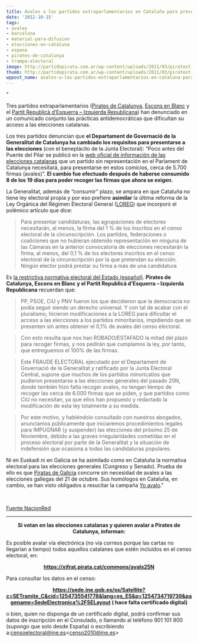 ```yaml
---
title: Avales a los partidos extraparlamentarios en Cataluña para presentarse en elecciones
date: '2012-10-15'
tags:
- avales
- barcelona
- material-para-difusion
- elecciones-en-cataluna
- espana
- pirates-de-catalunya
- trampa-electoral
image: http://partidopirata.com.ar/wp-content/uploads/2011/03/piratest-volantin.png
thumb: http://partidopirata.com.ar/wp-content/uploads/2011/03/piratest-volantin-150x150.png
wppost_name: avales-a-los-partidos-extraparlamentarios-en-cataluna-para-presentarse-en-elecciones
---
```


"

Tres partidos extraparlamentarios (<a href="http://pirata.cat/">Pirates de Catalunya</a>, <a href="http://esconsenblanc.org/">Escons en Blanc</a> y el <a href="http://www.ir-pre.es/">Partit Republicà d’Esquerra – Izquierda Republicana</a>) han denunciado en un comunicado conjunto las prácticas antidemocráticas que dificultan su acceso a las elecciones catalanas.

Los tres partidos denuncian que <strong>el Departament de Governació de la Generalitat de Catalunya ha cambiado los requisitos para presentarse a las elecciones</strong> (con el beneplácito de la Junta Electoral): “Poco antes del Puente del Pilar se publicó en la <a href="http://www.parlament2012.cat">web oficial de información de las elecciones catalanas</a> que un partido sin representación en el Parlament de Catalunya necesitará, para presentarse en estos comicios, cerca de 5.700 firmas (avales)”. <strong>El cambio fue efectuado después de haberse consumido 8 de los 19 días para poder recoger las firmas que ahora se exigen</strong>.

La Generalitat, además de “consumir” plazo, se ampara en que Cataluña no tiene ley electoral propia y por eso prefiere <strong>asimilar</strong> la última reforma de la Ley Orgánica del Régimen Electoral General (<a href="http://www.boe.es/boe/dias/2011/01/29/pdfs/BOE-A-2011-1639.pdf">LOREG</a>) que incorporó el polémico artículo que dice:
<blockquote>Para presentar candidaturas, las agrupaciones de electores necesitarán, al menos, la firma del 1 % de los inscritos en el censo electoral de la circunscripción. Los partidos, federaciones o coaliciones que no hubieran obtenido representación en ninguna de las Cámaras en la anterior convocatoria de elecciones necesitarán la firma, al menos, del 0,1 % de los electores inscritos en el censo electoral de la circunscripción por la que pretendan su elección. Ningún elector podrá prestar su firma a más de una candidatura</blockquote>
Es <a href="http://www.nacionred.com/partidos-politicos/el-vetoelectoral-o-el-muro-de-la-verguenza-de-la-partitocracia">la restrictiva normativa electoral del Estado (español)</a>. <strong>Pirates de Catalunya, Escons en Blanc y el Partit Republicà d’Esquerra – Izquierda Republicana</strong> recuerdan que:
<blockquote>PP, PSOE, CiU y PNV fueron los que decidieron que la democracia no podía seguir siendo un derecho universal. Y con tal de acabar con el pluralismo, hicieron modificaciones a la LOREG para dificultar el acceso a las elecciones a los partidos minoritarios, impidiendo que se presenten sin antes obtener el 0,1% de avales del censo electoral.</blockquote>
<blockquote>Con esto resulta que nos han ROBADO/ESTAFADO la mitad del plazo para recoger firmas, y nos pedirán que cumplamos la ley, por tanto, que entreguemos el 100% de las firmas.</blockquote>
<blockquote>Este FRAUDE ELECTORAL ejecutado por el Departament de Governació de la Generalitat y ratificado por la Junta Electoral Central, supone que muchos de los partidos minoricatios que pudieron presentarse a las elecciones generales del pasado 20N, donde también hizo falta recoger avales, no tengan tiempo de recoger las cerca de 6.000 firmas que se piden, y que partidos como CiU no necesitan, ya que ellos han propuesto y redactado la modificación de esta ley totalmente a su medida.</blockquote>
<blockquote>Por este motivo, y habiéndolo consultado con nuestros abogados, anunciamos públicamente que iniciaremos procedimientos legales para IMPUGNAR (y suspender) las elecciones del próximo 25 de Noviembre, debido a las graves irregularidades cometidas en el proceso electoral por parte de la Generalitat y la situación de indefensión que ocasiona a todas las candidaturas populares.</blockquote>
Ni en Euskadi ni en Galicia se ha asimilado como en Cataluña la normativa electoral para las elecciones generales (Congreso y Senado). Prueba de ello es que <a href="http://piratasdegalicia.org/web/eleccions-21o">Piratas de Galicia</a> concurre sin necesidad de avales a las elecciones gallegas del 21 de octubre. Sus homólogos en Cataluña, en cambio, se han visto obligados a resucitar la campaña <a href="http://www.yoavalo.org">Yo avalo</a>."

&nbsp;

<a href="http://www.nacionred.com/partidos-politicos/pirates-de-catalunya-denuncia-fraude-electoral-en-las-elecciones-catalanas" target="_blank">Fuente NacionRed</a>

<hr />
<p style="text-align: center;"><strong>Si votan en las elecciones catalanas y quieren avalar a Pirates de Catalunya, informan:</strong></p>
Es posible avalar vía electrónica (no vía correos porque las cartas no llegarían a tiempo) todos aquellos catalanes que estén incluidos
en el censo electoral, en:
<p style="text-align: center;"><strong><a href="https://xifrat.pirata.cat/commons/avals25N" target="_blank">https://xifrat.pirata.cat/commons/avals25N</a></strong></p>
Para consultar los datos en el censo:
<p style="text-align: center;"><strong><a href="https://sede.ine.gob.es/ss/Satellite?c=SETramite_C&amp;cid=1254735541778&amp;lang=es_ES&amp;p=1254734719739&amp;pagename=SedeElectronica%2FSELayout" target="_blank">https://sede.ine.gob.es/ss/Satellite?c=SETramite_C&amp;cid=1254735541778&amp;lang=es_ES&amp;p=1254734719739&amp;pagename=SedeElectronica%2FSELayout</a> ( hace falta certificado digital)</strong></p>
o bien, quien no disponga de un certificado digital, podrá confirmar sus datos de inscripción en el Consulado, o llamando al teléfono 901 101 900
(supongo que solo desde España) o escribiendo a:<a href="http://webmail.partidopirata.com.ar/src/compose.php?send_to=censoelectoral%40ine.es">censoelectoral@ine.es</a>&lt;<a href="http://webmail.partidopirata.com.ar/src/compose.php?send_to=censo2010%40ine.es">censo2010@ine.es</a>&gt;

&nbsp;
